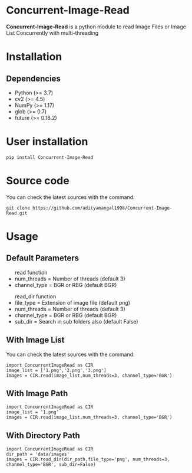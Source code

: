 # Concurrent-Image-Read
 <b>Concurrent-Image-Read</b> is a python module to read Image Files or Image List Concurrently with multi-threading
<h1>Installation</h1>

<h2>Dependencies</h2>
<ul>
<li>Python (>= 3.7)</li>
<li>cv2 (>= 4.5)</li>
<li>NumPy (>= 1.17)</li>
<li>glob (>= 0.7)</li>
<li>future (>= 0.18.2)</li>
</ul>

<h1>User installation</h1>
<pre><code>pip install Concurrent-Image-Read
</code></pre>


<h1>Source code</h1>
You can check the latest sources with the command:
<pre><code>git clone https://github.com/adityamangal1998/Concurrent-Image-Read.git
</code></pre>

<h1>Usage</h1>
<h2>Default Parameters</h2>
<ul>read function
<li>num_threads = Number of threads (default 3)</li>
<li>channel_type = BGR or RBG (default BGR)</li>
</ul>
<ul>read_dir function
<li>file_type = Extension of image file (default png)</li>
<li>num_threads = Number of threads (default 3)</li>
<li>channel_type = BGR or RBG (default BGR)</li>
<li>sub_dir = Search in sub folders also (default False)</li>
</ul>

<h2>With Image List</h2>
You can check the latest sources with the command:
<pre><code>import ConcurrentImageRead as CIR
image_list = ['1.png','2.png','3.png']
images = CIR.read(image_list,num_threads=3, channel_type='BGR')
</code></pre>

<h2>With Image Path</h2>
<pre><code>import ConcurrentImageRead as CIR
image_list = '1.png'
images = CIR.read(image_list,num_threads=3, channel_type='BGR')
</code></pre>

<h2>With Directory Path</h2>
<pre><code>import ConcurrentImageRead as CIR
dir_path = 'data/images'
images = CIR.read_dir(dir_path,file_type='png', num_threads=3, channel_type='BGR', sub_dir=False)
</code></pre>
